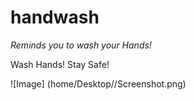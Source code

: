 # handwash

_Reminds you to wash your Hands!_

Wash Hands! Stay Safe!

![Image] (home/Desktop//Screenshot.png)